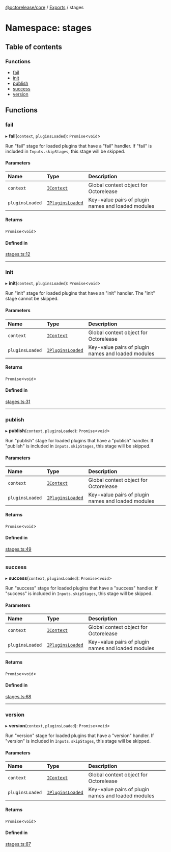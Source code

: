[@octorelease/core](../README.md) / [Exports](../modules.md) / stages

# Namespace: stages

## Table of contents

### Functions

- [fail](stages.md#fail)
- [init](stages.md#init)
- [publish](stages.md#publish)
- [success](stages.md#success)
- [version](stages.md#version)

## Functions

### fail

▸ **fail**(`context`, `pluginsLoaded`): `Promise`<`void`\>

Run "fail" stage for loaded plugins that have a "fail" handler.
If "fail" is included in `Inputs.skipStages`, this stage will be skipped.

#### Parameters

| Name | Type | Description |
| :------ | :------ | :------ |
| `context` | [`IContext`](../interfaces/IContext.md) | Global context object for Octorelease |
| `pluginsLoaded` | [`IPluginsLoaded`](../interfaces/IPluginsLoaded.md) | Key-value pairs of plugin names and loaded modules |

#### Returns

`Promise`<`void`\>

#### Defined in

[stages.ts:12](https://github.com/t1m0thyj/octorelease/blob/efbfdf0/packages/core/src/stages.ts#L12)

___

### init

▸ **init**(`context`, `pluginsLoaded`): `Promise`<`void`\>

Run "init" stage for loaded plugins that have an "init" handler.
The "init" stage cannot be skipped.

#### Parameters

| Name | Type | Description |
| :------ | :------ | :------ |
| `context` | [`IContext`](../interfaces/IContext.md) | Global context object for Octorelease |
| `pluginsLoaded` | [`IPluginsLoaded`](../interfaces/IPluginsLoaded.md) | Key-value pairs of plugin names and loaded modules |

#### Returns

`Promise`<`void`\>

#### Defined in

[stages.ts:31](https://github.com/t1m0thyj/octorelease/blob/efbfdf0/packages/core/src/stages.ts#L31)

___

### publish

▸ **publish**(`context`, `pluginsLoaded`): `Promise`<`void`\>

Run "publish" stage for loaded plugins that have a "publish" handler.
If "publish" is included in `Inputs.skipStages`, this stage will be skipped.

#### Parameters

| Name | Type | Description |
| :------ | :------ | :------ |
| `context` | [`IContext`](../interfaces/IContext.md) | Global context object for Octorelease |
| `pluginsLoaded` | [`IPluginsLoaded`](../interfaces/IPluginsLoaded.md) | Key-value pairs of plugin names and loaded modules |

#### Returns

`Promise`<`void`\>

#### Defined in

[stages.ts:49](https://github.com/t1m0thyj/octorelease/blob/efbfdf0/packages/core/src/stages.ts#L49)

___

### success

▸ **success**(`context`, `pluginsLoaded`): `Promise`<`void`\>

Run "success" stage for loaded plugins that have a "success" handler.
If "success" is included in `Inputs.skipStages`, this stage will be skipped.

#### Parameters

| Name | Type | Description |
| :------ | :------ | :------ |
| `context` | [`IContext`](../interfaces/IContext.md) | Global context object for Octorelease |
| `pluginsLoaded` | [`IPluginsLoaded`](../interfaces/IPluginsLoaded.md) | Key-value pairs of plugin names and loaded modules |

#### Returns

`Promise`<`void`\>

#### Defined in

[stages.ts:68](https://github.com/t1m0thyj/octorelease/blob/efbfdf0/packages/core/src/stages.ts#L68)

___

### version

▸ **version**(`context`, `pluginsLoaded`): `Promise`<`void`\>

Run "version" stage for loaded plugins that have a "version" handler.
If "version" is included in `Inputs.skipStages`, this stage will be skipped.

#### Parameters

| Name | Type | Description |
| :------ | :------ | :------ |
| `context` | [`IContext`](../interfaces/IContext.md) | Global context object for Octorelease |
| `pluginsLoaded` | [`IPluginsLoaded`](../interfaces/IPluginsLoaded.md) | Key-value pairs of plugin names and loaded modules |

#### Returns

`Promise`<`void`\>

#### Defined in

[stages.ts:87](https://github.com/t1m0thyj/octorelease/blob/efbfdf0/packages/core/src/stages.ts#L87)
